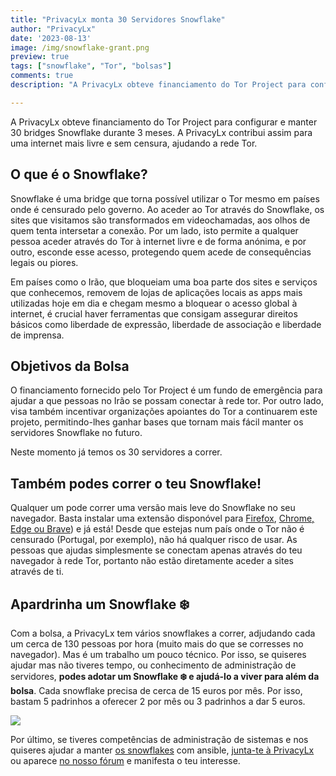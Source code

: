```yaml
---
title: "PrivacyLx monta 30 Servidores Snowflake"
author: "PrivacyLx"
date: '2023-08-13'
image: /img/snowflake-grant.png
preview: true
tags: ["snowflake", "Tor", "bolsas"]
comments: true
description: "A PrivacyLx obteve financiamento do Tor Project para configurar e manter 30 bridges Snowflake durante 3 meses. A PrivacyLx contribui assim para uma internet mais livre e sem censura, ajudando a rede Tor. Neste post explicamos o que é o Snowflake e como se pode ajudar neste projeto."

---
```


A PrivacyLx obteve financiamento do Tor Project para configurar e manter 30 bridges Snowflake durante 3 meses. A PrivacyLx contribui assim para uma internet mais livre e sem censura, ajudando a rede Tor.

## O que é o Snowflake?

Snowflake é uma bridge que torna possível utilizar o Tor mesmo em países onde é censurado pelo governo.
Ao aceder ao Tor através do Snowflake, os sites que visitamos são transformados em videochamadas, aos olhos de quem tenta intersetar a conexão. Por um lado, isto permite a qualquer pessoa aceder através do Tor à internet livre e de forma anónima, e por outro, esconde esse acesso, protegendo quem acede de consequências legais ou piores.

Em países como o Irão, que bloqueiam uma boa parte dos sites e serviços que conhecemos, removem de lojas de aplicações locais as apps mais utilizadas hoje em dia e chegam mesmo a bloquear o acesso global à internet, é crucial haver ferramentas que consigam assegurar direitos básicos como liberdade de expressão, liberdade de associação e liberdade de imprensa.


## Objetivos da Bolsa

O financiamento fornecido pelo Tor Project é um fundo de emergência para ajudar a que pessoas no Irão se possam conectar à rede tor. Por outro lado, visa também incentivar organizações apoiantes do Tor a continuarem este projeto, permitindo-lhes ganhar bases que tornam mais fácil manter os servidores Snowflake no futuro.

Neste momento já temos os 30 servidores a correr.

## Também podes correr o teu Snowflake!

Qualquer um pode correr uma versão mais leve do Snowflake no seu navegador. Basta instalar uma extensão disponóvel para [Firefox](https://addons.mozilla.org/en-US/firefox/addon/torproject-snowflake/), [Chrome, Edge ou Brave](https://chrome.google.com/webstore/detail/snowflake/mafpmfcccpbjnhfhjnllmmalhifmlcie)) e já está! Desde que estejas num país onde o Tor não é censurado (Portugal, por exemplo), não há qualquer risco de usar. As pessoas que ajudas simplesmente se conectam apenas através do teu navegador à rede Tor, portanto não estão diretamente aceder a sites através de ti.

## Apardrinha um Snowflake ❄️
Com a bolsa, a PrivacyLx tem vários snowflakes a correr, adjudando cada um cerca de 130 pessoas por hora (muito mais do que se corresses no navegador). Mas é um trabalho um pouco técnico. Por isso, se quiseres ajudar mas não tiveres tempo, ou conhecimento de administração de servidores, **podes adotar um Snowflake ❄️ e ajudá-lo a viver para além da bolsa**. Cada snowflake precisa de cerca de 15 euros por mês. Por isso, bastam 5 padrinhos a oferecer 2 por mês ou 3 padrinhos a dar 5 euros.

[![](/img/adopt-snowflake-new.png)](
https://opencollective.com/privacylx/contribute/apadrinha-uma-bridge-snowflake-do-tor-56659)

Por último, se tiveres competências de administração de sistemas e nos quiseres ajudar a manter [os snowflakes](https://github.com/PrivacyLx/devops/tree/master#snowflake-proxy) com ansible, [junta-te à PrivacyLx](https://privacylx.org/community/become-a-member/) ou aparece [no nosso fórum](https://privacylx.org/community/become-a-member/) e manifesta o teu interesse.